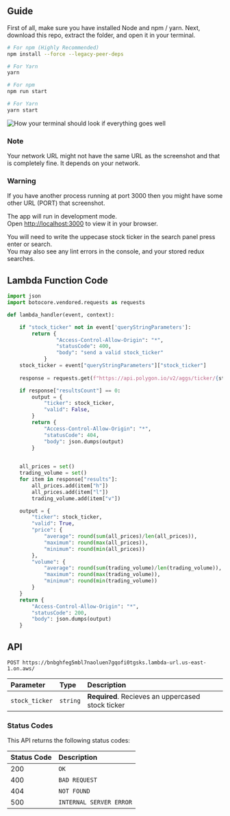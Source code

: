 ## Guide
First of all, make sure you have installed Node and npm / yarn. 
Next, download this repo, extract the folder, and open it in your terminal.

```sh
# For npm (Highly Recommended)
npm install --force --legacy-peer-deps

# For Yarn
yarn
```

```sh
# For npm
npm run start

# For Yarn
yarn start
```

![How your terminal should look if everything goes well](https://imagedelivery.net/hnHx9kxJyligwC1X9CPssg/f28c210f-0f81-43fe-dadb-2ed9e609c700/public)

### Note
Your network URL might not have the same URL as the screenshot and that is completely fine. It depends on your network.


### Warning
If you have another process running at port 3000 then you might have some other URL (PORT) that screenshot.


The app will run in development mode.\
Open [http://localhost:3000](http://localhost:3000) to view it in your browser.

You will need to write the uppecase stock ticker in the search panel press enter or search.\
You may also see any lint errors in the console, and your stored redux searches.

## Lambda Function Code

```py
import json
import botocore.vendored.requests as requests

def lambda_handler(event, context):

	if "stock_ticker" not in event['queryStringParameters']:
	    return {
		        "Access-Control-Allow-Origin": "*",
		        "statusCode": 400,
		        "body": "send a valid stock_ticker"
		    }
	stock_ticker = event["queryStringParameters"]["stock_ticker"]
	
	response = requests.get(f"https://api.polygon.io/v2/aggs/ticker/{stock_ticker}/range/1/day/2020-01-01/2020-12-31?apiKey=taIMgMrmnZ8SUZmdpq9_7ANRDxw3IPIx").json()

	if response["resultsCount"] == 0:
		output = {
			"ticker": stock_ticker,
			"valid": False,
		}
		return {
	        "Access-Control-Allow-Origin": "*",
	        "statusCode": 404,
	        "body": json.dumps(output)
	    }

	
	all_prices = set()
	trading_volume = set()
	for item in response["results"]:
		all_prices.add(item["h"])
		all_prices.add(item["l"])
		trading_volume.add(item["v"])

	output = {
		"ticker": stock_ticker,
		"valid": True,
		"price": {
			"average": round(sum(all_prices)/len(all_prices)),
			"maximum": round(max(all_prices)),
			"minimum": round(min(all_prices))
		},
		"volume": {
			"average": round(sum(trading_volume)/len(trading_volume)),
			"maximum": round(max(trading_volume)),
			"minimum": round(min(trading_volume))
		}
	}
	return {
        "Access-Control-Allow-Origin": "*",
        "statusCode": 200,
        "body": json.dumps(output)
    }
```

## API

```http
POST https://bnbghfeg5mbl7naoluen7gqofi0tgsks.lambda-url.us-east-1.on.aws/
```

| Parameter         | Type      | Description                                                                    |
|:------------------|:----------|:-------------------------------------------------------------------------------|
| `stock_ticker`          | `string` | **Required**. Recieves an uppercased stock ticker                                            |

### Status Codes

This API returns the following status codes:

| Status Code | Description |
| :--- | :--- |
| 200 | `OK` |
| 400 | `BAD REQUEST` |
| 404 | `NOT FOUND` |
| 500 | `INTERNAL SERVER ERROR` |
